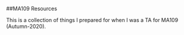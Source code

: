 ##MA109 Resources

This is a collection of things I prepared for when I was a TA for MA109 (Autumn-2020).

